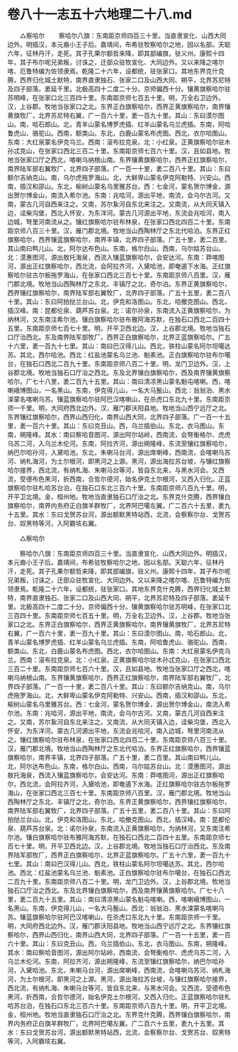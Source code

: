 # 卷八十一志五十六地理二十八.md

　　△察哈尔 　　察哈尔八旗：东南距京师四百三十里。当直隶宣化、山西大同边外。明插汉，本元裔小王子后。嘉靖间，布希驻牧察哈尔之地，因以名部。天聪六年，征林丹汗，走死。其子孔果尔额哲来降，即其部编旗，驻义州。康熙十四年，其子布尔呢兄弟叛，讨诛之，迁部众驻牧宣化、大同边外。又以来降之喀尔喀、厄鲁特编为佐领隶焉。乾隆二十六年，设都统，驻张家口。其地东界克什克腾，西界归化城土默特，南界直隶独石、张家二口及山西大同、朔平，北界苏尼特及四子部落。袤延千里。北极高四十二度二十分。京师偏西十分。镶黄旗察哈尔驻苏明峰，在张家口北三百四十里。东南距京师七百五十里。明，万全右卫边外。汉，上谷郡。牧地当张家口之北。东界正白旗察哈尔，西界正黄旗察哈尔，南界镶黄旗牧厂，北界苏尼特右翼，广一百六十里，袤一百九十里。其山：东曰漠尔图山。南，哈石郎山。北，青羊山蒙名博罗虎插、红羊山蒙名乌兰虎插。东南，阿哈鲁虎山、骆驼山。西南，额类山。东北，白鹿山蒙名布虎图。西北，衣尔哈图山。东南：大红泉蒙名伊克乌兰。西南：滚布拉克泉。北：小红泉。正黄旗察哈尔驻木孙忒克山，在张家口西北三百二十里。东南距京师七百六十里。汉，且如县地。牧地当张家口厅之西北，喀喇乌纳根山南。东界镶黄旗察哈尔，西界正红旗察哈尔，南界陆军部右翼牧厂，北界四子部落。广一百一十里，袤二百八十里。其山：东曰额尔吉纳克山。南，乌尔虎拖罗海山。北，大鲜卑山蒙名伊克阿勒特、兴安山。西南，插汉和邵山。东北，榆树山蒙名乌里雅苏台。西：七金河，蒙名贺尔博金，源出贺尔博金山，南流入希尔池。东南：兆哈河，源出平地，南流，会乌尔古河。又南，蒙古几河自西来注之。又南，苏尔紥河自东北来注之。又南流，从大同天镇入边，迳柴沟堡，西北入怀安，为东洋河。蒙古几河源出平地，东流会兆哈河，南入边城，弩里河南流从之。镶红旗察哈尔驻布林泉，在张家口西北四百二十里。东南距京师八百三十里。汉，雁门郡北境。牧地当山西陶林厅之东北代哈泊。东界正红旗察哈尔，西界镶蓝旗察哈尔，南界丰镇，北界四子部落。广五十里，袤二百里。其山南曰鸭儿山。北，阿尔达布色山。东南，格尔白山。西南，乌尔姑苏台山。北：漠惠图河，源出敖托海泉，西流入镶蓝旗察哈尔，会安达河。东南：莽喀图河，源出正红旗察哈尔，西北流，会阿拉齐河，入黛哈池，即奄遏下水海。正红旗察哈尔驻古尔板拖罗海山，在张家口西北三百七十里。东南距京师八百里。汉，雁门郡北境。牧地当山西陶林厅之东北、丰镇厅之北，奇尔泊。东界正黄旗察哈尔，西界镶红旗察哈尔，南界陆军部右翼牧厂，北界四子部落。广五十五里，袤二百八十里。其山：东曰阿拍挞兰台山。北，伊克和洛图山。东北，哈撤克图山。西北，插汉峰。南：昆都伦泉、葫芦苏台泉。北：诺尔孙泉，东南流入正黄旗察哈尔，为纳林河，又东南注希尔池。镶白旗察哈尔驻布雅阿海苏默，在独石口西北二百四十五里。东南距京师七百七十里。明，开平卫西北边。汉，上谷郡北境。牧地当独石口厅治西北。东及南界陆军部牧厂，西界正白旗察哈尔，北界正蓝旗察哈尔。广五十六里，袤一百九十七里。其山：南曰巴汉得儿山。西北，铁柱山蒙名阿尔坦噶达苏。其北，西尔哈池。西北：红盐池蒙名乌兰池、魁素池。正白旗察哈尔驻布尔噶台，在独石口西北二百九十里。东南距京师八百二十里。明，龙门卫边外。汉，上谷郡北境。牧地当独石口厅治之西北。东及北界镶白旗察哈尔，西及南界镶黄旗察哈尔。广七十八里，袤二百九十五里。其山：南曰清凉黑山蒙名魁屯喀喇。西，喀喇峨博图山，一名黑山。东南，伊克得儿山，一名大马鬛山。西北：翁翁泊、黑水滦蒙名喀喇乌苏。镶蓝旗察哈尔驻阿巴汉喀喇山，在杀虎口东北九十里。东南距京师一千里。明，大同府西北边外。汉，雁门郡沃阳县地。牧地当山西宁远厅之北。东界镶红旗察哈尔，西界山西归化，南界山西大同，北界四子部落。广一百一十五里，袤一百六十里。其山：东曰克丑山。西，乌兰插伯山。东北，衣马图山。东南，朔隆峰。其水：南曰察哈音图河，源出阿尔站岭，西南流，会弩衡格尔、虎虎乌苏二河，入乌兰木伦河。东南，阿拉齐河，源出朔隆峰，东流至镶红旗察哈尔，纳巴尔哈孙河，入黛哈池。东北，朱喇马台河，源出席喇峰，西南流，会喀喇乌苏河、纳札海河，为土尔根河，即黑河之上源。黑河，源出海拉苏台坡，与镶红旗察哈尔接界，西北流，有纳札海、朱喇马台等河，皆自东北来，与黑水河会。又西流，受德布色黑河，折西南，合哲尔德河，始名伊克土尔根河，又西入归化。正蓝旗察哈尔驻札哈苏台泊，在独石口东北三百六十里。东南距京师八百九十里。明，开平卫北境。金，桓州地。牧地当直隶独石口厅治之北。东界克什克腾，西界镶白旗察哈尔，南界内务府正白旗羊群牧厂，北界阿巴噶左翼。广二百六十五里，袤九十五里。其水：东曰戈贺苏台河，源出额默黑特站西，北流，会察察尔台、戈贺苏台、奴黑特等河，入阿霸垓右翼。

　　△察哈尔

　　察哈尔八旗：东南距京师四百三十里。当直隶宣化、山西大同边外。明插汉，本元裔小王子后。嘉靖间，布希驻牧察哈尔之地，因以名部。天聪六年，征林丹汗，走死。其子孔果尔额哲来降，即其部编旗，驻义州。康熙十四年，其子布尔呢兄弟叛，讨诛之，迁部众驻牧宣化、大同边外。又以来降之喀尔喀、厄鲁特编为佐领隶焉。乾隆二十六年，设都统，驻张家口。其地东界克什克腾，西界归化城土默特，南界直隶独石、张家二口及山西大同、朔平，北界苏尼特及四子部落。袤延千里。北极高四十二度二十分。京师偏西十分。镶黄旗察哈尔驻苏明峰，在张家口北三百四十里。东南距京师七百五十里。明，万全右卫边外。汉，上谷郡。牧地当张家口之北。东界正白旗察哈尔，西界正黄旗察哈尔，南界镶黄旗牧厂，北界苏尼特右翼，广一百六十里，袤一百九十里。其山：东曰漠尔图山。南，哈石郎山。北，青羊山蒙名博罗虎插、红羊山蒙名乌兰虎插。东南，阿哈鲁虎山、骆驼山。西南，额类山。东北，白鹿山蒙名布虎图。西北，衣尔哈图山。东南：大红泉蒙名伊克乌兰。西南：滚布拉克泉。北：小红泉。正黄旗察哈尔驻木孙忒克山，在张家口西北三百二十里。东南距京师七百六十里。汉，且如县地。牧地当张家口厅之西北，喀喇乌纳根山南。东界镶黄旗察哈尔，西界正红旗察哈尔，南界陆军部右翼牧厂，北界四子部落。广一百一十里，袤二百八十里。其山：东曰额尔吉纳克山。南，乌尔虎拖罗海山。北，大鲜卑山蒙名伊克阿勒特、兴安山。西南，插汉和邵山。东北，榆树山蒙名乌里雅苏台。西：七金河，蒙名贺尔博金，源出贺尔博金山，南流入希尔池。东南：兆哈河，源出平地，南流，会乌尔古河。又南，蒙古几河自西来注之。又南，苏尔紥河自东北来注之。又南流，从大同天镇入边，迳柴沟堡，西北入怀安，为东洋河。蒙古几河源出平地，东流会兆哈河，南入边城，弩里河南流从之。镶红旗察哈尔驻布林泉，在张家口西北四百二十里。东南距京师八百三十里。汉，雁门郡北境。牧地当山西陶林厅之东北代哈泊。东界正红旗察哈尔，西界镶蓝旗察哈尔，南界丰镇，北界四子部落。广五十里，袤二百里。其山南曰鸭儿山。北，阿尔达布色山。东南，格尔白山。西南，乌尔姑苏台山。北：漠惠图河，源出敖托海泉，西流入镶蓝旗察哈尔，会安达河。东南：莽喀图河，源出正红旗察哈尔，西北流，会阿拉齐河，入黛哈池，即奄遏下水海。正红旗察哈尔驻古尔板拖罗海山，在张家口西北三百七十里。东南距京师八百里。汉，雁门郡北境。牧地当山西陶林厅之东北、丰镇厅之北，奇尔泊。东界正黄旗察哈尔，西界镶红旗察哈尔，南界陆军部右翼牧厂，北界四子部落。广五十五里，袤二百八十里。其山：东曰阿拍挞兰台山。北，伊克和洛图山。东北，哈撤克图山。西北，插汉峰。南：昆都伦泉、葫芦苏台泉。北：诺尔孙泉，东南流入正黄旗察哈尔，为纳林河，又东南注希尔池。镶白旗察哈尔驻布雅阿海苏默，在独石口西北二百四十五里。东南距京师七百七十里。明，开平卫西北边。汉，上谷郡北境。牧地当独石口厅治西北。东及南界陆军部牧厂，西界正白旗察哈尔，北界正蓝旗察哈尔。广五十六里，袤一百九十七里。其山：南曰巴汉得儿山。西北，铁柱山蒙名阿尔坦噶达苏。其北，西尔哈池。西北：红盐池蒙名乌兰池、魁素池。正白旗察哈尔驻布尔噶台，在独石口西北二百九十里。东南距京师八百二十里。明，龙门卫边外。汉，上谷郡北境。牧地当独石口厅治之西北。东及北界镶白旗察哈尔，西及南界镶黄旗察哈尔。广七十八里，袤二百九十五里。其山：南曰清凉黑山蒙名魁屯喀喇。西，喀喇峨博图山，一名黑山。东南，伊克得儿山，一名大马鬛山。西北：翁翁泊、黑水滦蒙名喀喇乌苏。镶蓝旗察哈尔驻阿巴汉喀喇山，在杀虎口东北九十里。东南距京师一千里。明，大同府西北边外。汉，雁门郡沃阳县地。牧地当山西宁远厅之北。东界镶红旗察哈尔，西界山西归化，南界山西大同，北界四子部落。广一百一十五里，袤一百六十里。其山：东曰克丑山。西，乌兰插伯山。东北，衣马图山。东南，朔隆峰。其水：南曰察哈音图河，源出阿尔站岭，西南流，会弩衡格尔、虎虎乌苏二河，入乌兰木伦河。东南，阿拉齐河，源出朔隆峰，东流至镶红旗察哈尔，纳巴尔哈孙河，入黛哈池。东北，朱喇马台河，源出席喇峰，西南流，会喀喇乌苏河、纳札海河，为土尔根河，即黑河之上源。黑河，源出海拉苏台坡，与镶红旗察哈尔接界，西北流，有纳札海、朱喇马台等河，皆自东北来，与黑水河会。又西流，受德布色黑河，折西南，合哲尔德河，始名伊克土尔根河，又西入归化。正蓝旗察哈尔驻札哈苏台泊，在独石口东北三百六十里。东南距京师八百九十里。明，开平卫北境。金，桓州地。牧地当直隶独石口厅治之北。东界克什克腾，西界镶白旗察哈尔，南界内务府正白旗羊群牧厂，北界阿巴噶左翼。广二百六十五里，袤九十五里。其水：东曰戈贺苏台河，源出额默黑特站西，北流，会察察尔台、戈贺苏台、奴黑特等河，入阿霸垓右翼。